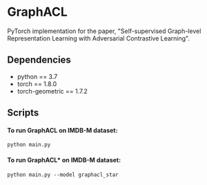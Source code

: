 # GraphACL

PyTorch implementation for the paper, "Self-supervised Graph-level Representation
Learning with Adversarial Contrastive Learning".

## Dependencies

* python == 3.7
* torch == 1.8.0
* torch-geometric == 1.7.2

## Scripts

#### To run GraphACL on IMDB-M dataset: 
`python main.py`

#### To run GraphACL* on IMDB-M dataset:
`python main.py --model graphacl_star`
